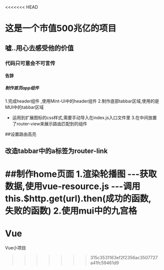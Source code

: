 <<<<<<< HEAD
# 这是一个市值500兆亿的项目

## 嘘..用心去感受他的价值

### 代码只可意会不可言传

#### 告辞

##### 制作首页app组件
1.完成header组件 ,使用Mint-Ui中的header组件
2.制作底部tabbar区域,使用的是MUI中的tabbar区域
  + 运用到扩展图标的css样式,需要手动导入在index.js入口文件里
3.在中间放置了router-view来展示路由匹配到的组件

##设置路由高亮
## 改造tabbar中的a标签为router-link

##制作home页面
1.渲染轮播图
    ---获取数据,使用vue-resource.js
    ---调用 this.$http.get(url).then(成功的函数,失败的函数)
2.使用mui中的九宫格
=======
# Vue
Vue小项目
>>>>>>> 315c3531163ef2f2356ac3507727a41fc59461d9
